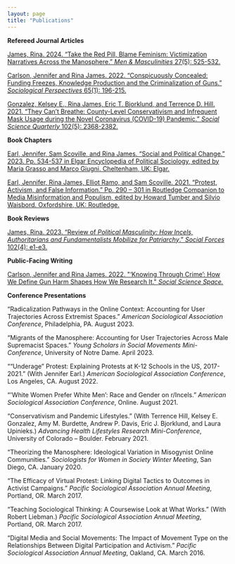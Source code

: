 ```yaml
---
layout: page
title: "Publications"
---
```


**Refereed Journal Articles**  

[James, Rina. 2024. “Take the Red Pill, Blame Feminism: Victimization Narratives Across the Manosphere.” *Men & Masculinities* 27(5): 525-532.](/documents/red_pill.pdf)  

[Carlson, Jennifer and Rina James. 2022. “Conspicuously Concealed: Funding Freezes, Knowledge Production and the Criminalization of Guns.” *Sociological Perspectives* 65(1): 196-215.](/documents/conspicuously_concealed.pdf)  

[Gonzalez, Kelsey E., Rina James, Eric T. Bjorklund, and Terrence D. Hill. 2021. “They Can’t Breathe: County-Level Conservativism and Infrequent Mask Usage during the Novel Coronavirus (COVID-19) Pandemic.” *Social Science Quarterly* 102(5): 2368-2382.](/documents/covid.pdf)  

**Book Chapters**  

[Earl, Jennifer, Sam Scoville, and Rina James. “Social and Political Change.” 2023. Pp. 534-537 in Elgar Encyclopedia of Political Sociology, edited by Maria Grasso and Marco Giugni. Cheltenham, UK: Elgar.](/documents/social_change.pdf)  

[Earl, Jennifer, Rina James, Elliot Ramo, and Sam Scoville. 2021. “Protest, Activism, and False Information.” Pp. 290 – 301 in Routledge Companion to Media Misinformation and Populism, edited by Howard Tumber and Silvio Waisbord. Oxfordshire, UK: Routledge.](/documents/false_information.pdf)  

**Book Reviews**    

[James, Rina. 2023. “Review of *Political Masculinity: How Incels, Authoritarians and Fundamentalists Mobilize for Patriarchy*.” *Social Forces* 102(4): e1-e3.](/documents/review.pdf)  

**Public-Facing Writing**

[Carlson, Jennifer and Rina James. 2022. "‘Knowing Through Crime’: How We Define Gun Harm Shapes How We Research It." *Social Science Space.*](https://www.socialsciencespace.com/2022/06/knowing-through-crime-how-we-define-gun-harm-shapes-how-we-research-it/)

**Conference Presentations** 

“Radicalization Pathways in the Online Context: Accounting for User Trajectories Across Extremist Spaces.” _American Sociological Association Conference_, Philadelphia, PA. August 2023. 
 
“Migrants of the Manosphere: Accounting for User Trajectories Across Male Supremacist Spaces.” _Young Scholars in Social Movements Mini-Conference_, University of Notre Dame. April 2023. 
 
““Underage” Protest: Explaining Protests at K-12 Schools in the US, 2017-2021.” (With Jennifer Earl.) _American Sociological Association Conference_, Los Angeles, CA. August 2022. 

“'White Women Prefer White Men’: Race and Gender on r/Incels.” _American Sociological Association Conference_, Online. August 2021. 

“Conservativism and Pandemic Lifestyles.” (With Terrence Hill, Kelsey E. Gonzalez, Amy M. Burdette, Andrew P. Davis, Eric J. Bjorklund, and Laura Upinieks.) _Advancing Health Lifestyles Research Mini-Conference_, University of Colorado – Boulder. February 2021.

“Theorizing the Manosphere: Ideological Variation in Misogynist Online Communities.” _Sociologists for Women in Society Winter Meeting_, San Diego, CA. January 2020.

“The Efficacy of Virtual Protest: Linking Digital Tactics to Outcomes in Activist Campaigns.” _Pacific Sociological Association Annual Meeting_, Portland, OR. March 2017.

“Teaching Sociological Thinking: A Coursewise Look at What Works.” (With Robert Liebman.) _Pacific Sociological Association Annual Meeting_, Portland, OR. March 2017.

“Digital Media and Social Movements: The Impact of Movement Type on the Relationships Between Digital Participation and Activism.” _Pacific Sociological Association Annual Meeting_, Oakland, CA. March 2016.
